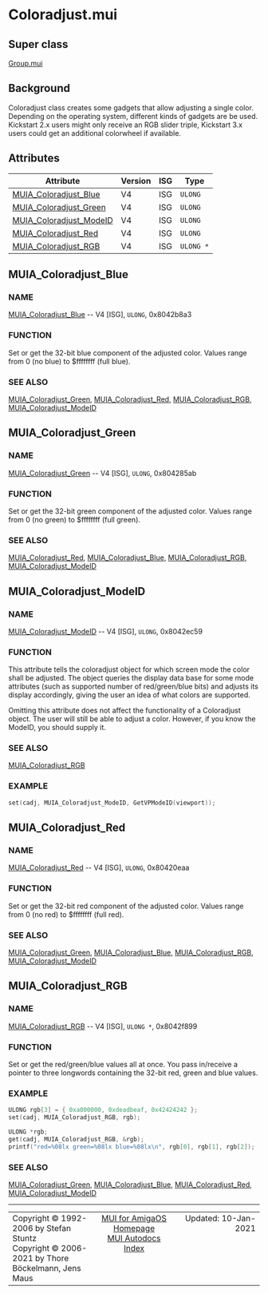 # Coloradjust.mui
## Super class
[Group.mui](MUI_Group.md)
## Background
Coloradjust class creates some gadgets that allow adjusting a single color.
Depending on the operating system, different kinds of gadgets are be used.
Kickstart 2.x users might only receive an RGB slider triple, Kickstart 3.x
users could get an additional colorwheel if available.
## Attributes
Attribute|Version|ISG|Type
---------|-------|---|----
[MUIA_Coloradjust_Blue](MUI_Coloradjust.md/#MUIA_Coloradjust_Blue)|V4|ISG|`ULONG`
[MUIA_Coloradjust_Green](MUI_Coloradjust.md/#MUIA_Coloradjust_Green)|V4|ISG|`ULONG`
[MUIA_Coloradjust_ModeID](MUI_Coloradjust.md/#MUIA_Coloradjust_ModeID)|V4|ISG|`ULONG`
[MUIA_Coloradjust_Red](MUI_Coloradjust.md/#MUIA_Coloradjust_Red)|V4|ISG|`ULONG`
[MUIA_Coloradjust_RGB](MUI_Coloradjust.md/#MUIA_Coloradjust_RGB)|V4|ISG|`ULONG *`

## MUIA_Coloradjust_Blue
### NAME
[MUIA_Coloradjust_Blue](MUI_Coloradjust/#MUIA_Coloradjust_Blue) -- V4 [ISG], `ULONG`, 0x8042b8a3

### FUNCTION
Set or get the 32-bit blue component of the adjusted color. Values range
from 0 (no blue) to $ffffffff (full blue).

### SEE ALSO
[MUIA_Coloradjust_Green](MUI_Coloradjust/#MUIA_Coloradjust_Green), [MUIA_Coloradjust_Red](MUI_Coloradjust/#MUIA_Coloradjust_Red), [MUIA_Coloradjust_RGB](MUI_Coloradjust/#MUIA_Coloradjust_RGB),
[MUIA_Coloradjust_ModeID](MUI_Coloradjust/#MUIA_Coloradjust_ModeID)

## MUIA_Coloradjust_Green
### NAME
[MUIA_Coloradjust_Green](MUI_Coloradjust/#MUIA_Coloradjust_Green) -- V4 [ISG], `ULONG`, 0x804285ab

### FUNCTION
Set or get the 32-bit green component of the adjusted color. Values range
from 0 (no green) to $ffffffff (full green).

### SEE ALSO
[MUIA_Coloradjust_Red](MUI_Coloradjust/#MUIA_Coloradjust_Red), [MUIA_Coloradjust_Blue](MUI_Coloradjust/#MUIA_Coloradjust_Blue), [MUIA_Coloradjust_RGB](MUI_Coloradjust/#MUIA_Coloradjust_RGB),
[MUIA_Coloradjust_ModeID](MUI_Coloradjust/#MUIA_Coloradjust_ModeID)

## MUIA_Coloradjust_ModeID
### NAME
[MUIA_Coloradjust_ModeID](MUI_Coloradjust/#MUIA_Coloradjust_ModeID) -- V4 [ISG], `ULONG`, 0x8042ec59

### FUNCTION
This attribute tells the coloradjust object for which screen mode the color
shall be adjusted. The object queries the display data base for some mode
attributes (such as supported number of red/green/blue bits) and adjusts its
display accordingly, giving the user an idea of what colors are supported.

Omitting this attribute does not affect the functionality of a Coloradjust
object. The user will still be able to adjust a color. However, if you know
the ModeID, you should supply it.

### SEE ALSO
[MUIA_Coloradjust_RGB](MUI_Coloradjust/#MUIA_Coloradjust_RGB)

### EXAMPLE
```c++
set(cadj, MUIA_Coloradjust_ModeID, GetVPModeID(viewport));
```

## MUIA_Coloradjust_Red
### NAME
[MUIA_Coloradjust_Red](MUI_Coloradjust/#MUIA_Coloradjust_Red) -- V4 [ISG], `ULONG`, 0x80420eaa

### FUNCTION
Set or get the 32-bit red component of the adjusted color. Values range from
0 (no red) to $ffffffff (full red).

### SEE ALSO
[MUIA_Coloradjust_Green](MUI_Coloradjust/#MUIA_Coloradjust_Green), [MUIA_Coloradjust_Blue](MUI_Coloradjust/#MUIA_Coloradjust_Blue), [MUIA_Coloradjust_RGB](MUI_Coloradjust/#MUIA_Coloradjust_RGB),
[MUIA_Coloradjust_ModeID](MUI_Coloradjust/#MUIA_Coloradjust_ModeID)

## MUIA_Coloradjust_RGB
### NAME
[MUIA_Coloradjust_RGB](MUI_Coloradjust/#MUIA_Coloradjust_RGB) -- V4 [ISG], `ULONG *`, 0x8042f899

### FUNCTION
Set or get the red/green/blue values all at once. You pass in/receive a
pointer to three longwords containing the 32-bit red, green and blue values.

### EXAMPLE
```c++
ULONG rgb[3] = { 0xa000000, 0xdeadbeaf, 0x42424242 };
set(cadj, MUIA_Coloradjust_RGB, rgb);

ULONG *rgb;
get(cadj, MUIA_Coloradjust_RGB, &rgb);
printf("red=%08lx green=%08lx blue=%08lx\n", rgb[0], rgb[1], rgb[2]);
```

### SEE ALSO
[MUIA_Coloradjust_Green](MUI_Coloradjust/#MUIA_Coloradjust_Green), [MUIA_Coloradjust_Blue](MUI_Coloradjust/#MUIA_Coloradjust_Blue), [MUIA_Coloradjust_Red](MUI_Coloradjust/#MUIA_Coloradjust_Red),
[MUIA_Coloradjust_ModeID](MUI_Coloradjust/#MUIA_Coloradjust_ModeID)

----
<table class='compact' style='border: none; border-spacing: 0px; margin: 0px' width='100%'>
<tr>
<td style='text-align: left; vertical-align: top' width='33%'>Copyright &copy 1992-2006 by Stefan Stuntz<br>Copyright &copy 2006-2021 by Thore B&ouml;ckelmann, Jens Maus</TD>
<td style='text-align: center; vertical-align: top' width='33%'>
<a href=http://muidev.de>MUI for AmigaOS Homepage</a><br>
<a href=http://muidev.de/wiki/Documentation>MUI Autodocs Index</a>
</td>
<td style='text-align: right; vertical-align: top' width='33%'>Updated: 10-Jan-2021</td>
</tr>
</table>
